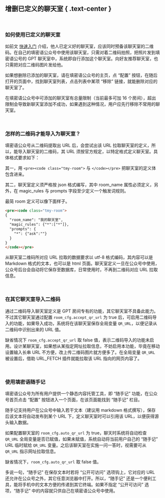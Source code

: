 增删已定义的聊天室 { .text-center }
---------------

&nbsp;

### 如何使用已定义的聊天室

如前文 [快速入门](#2) 介绍，他人已定义好的聊天室，应该同时预备该聊天室的二维码。在自己的填密语公众号中使用该聊天室，只需对着二维码拍照，把照片发到填密语公号的 GPT 聊天室中，系统即自行添加这个聊天室。向好友推荐聊天室，也只需把对应二维码图片发给他。

如果想删除已添加的聊天室，请在填密语公众号的主页，点 “配置” 按钮，在随后打开的页面中，找到聊天室列表，点击列表中某项 “移除” 链接，就能删除对应的聊天室了。

在填密语公众号中可添加的聊天室有总量限制（当前最多可加 16 个房间），超出限制会导致新聊天室添加不成功，如果遇到这种情况，用户应先行移除不常用的聊天室。

&nbsp;

### 怎样的二维码才能导入为聊天室？

填密语公众号从二维码提取出 URL 后，会尝试出该 URL 拉取聊天室的定义，所以，能导入聊天室的二维码，其 URL 须按官方规定，以特定格式定义聊天室。具体格式要求如下：

其一，用 `<pre><code class="tmy-room">` 与 `</code></pre>` 把聊天室的定义体包含进来。

其二，聊天室定义须严格按 json 格式编写，其中 room_name 属性必须定义，另外，在 magic_rules 与 prompts 字段至少定义一个触发词规则。

最简 room 定义可以像下面样子。

``` html
<pre><code class="tmy-room">
{
  "room_name": "我的聊天室",
  "magic_rules": {"*":["*"]},
  "prompts": {
    "*": {"ask":""}
  }
}
</code></pre>
```

从聊天室二维码所对应 URL 拉取的数据要求以 utf-8 格式编码，其内容可以是 Markdown 格式的文本，也可以是 html 页面。聊天室定义一旦在公众号中使用，公众号后台会自动将它保存至数据库，日常使用时，不再到二维码对应 URL 拉取信息。

&nbsp;

### 在其它聊天室导入二维码

通过二维码导入聊天室定义是 GPT 房间专有的功能，其它聊天室不具备此能力。不过其它聊天室通过配置 `room_cfg.accept_qr_url` 为 true 后，可启用二维码导入的功能，如果导入成功，系统将在该聊天室保存全局变量 `QR_URL`，以便记录从二维码中识别出来的 URL 值。

缺省情况下 `room_cfg.accept_qr_url` 取 false 值，表示二维码导入的功能未启用。设计某聊天室，如果想从某指定网址拉取信息，不妨启用本功能，毕竟在移动设置输入长串 URL 不方便，改上传二维码图片就方便多了。在全局变量 `QR_URL` 被设置后，借助 URL_FETCH 插件就能拉取该 URL 指向的网页内容了。

&nbsp;

### 使用填密语随手记

填密语公众号为所有用户提供一个静态内容托管工具，即 “随手记” 功能，在公众号首页点击 “配置” 按钮进入一个页面，在该页面能找到 “随手记” 栏目。

随手记支持用户在公众号中输入若干文本（建议用 markdown 格式撰写），保存后该文本将自动发布到某个 URL 下，定义聊天室时可以引用该 URL，以便获得源头输入数据。 

如果配置聊天室的 `room_cfg.auto_qr_url` 为 true，聊天时系统将自动检查 `QR_URL` 全局变量是否已赋值，如果未赋值，系统自动将当前用户自己的 “随手记” URL 临时赋给 `QR_URL` 变量。之后该聊天室在实施一问一答时，视需要可从 `QR_URL` 指示网址拉取信息。

缺省情况下，`room_cfg.auto_qr_url` 取 false 值。

多说一句，“随手记” 在保存文本时若将 “公开可访问” 选项钩上，它对应的 URL 还允许在公众号之外，其它任意浏览器中打开。所以，“随手记” 还是一个便利工具，能将手机中的文本方便的传递到其它终端。如果不指定 “公开可访问” 选项，“随手记” 中的内容就只供自己在填密语公众号中使用。

